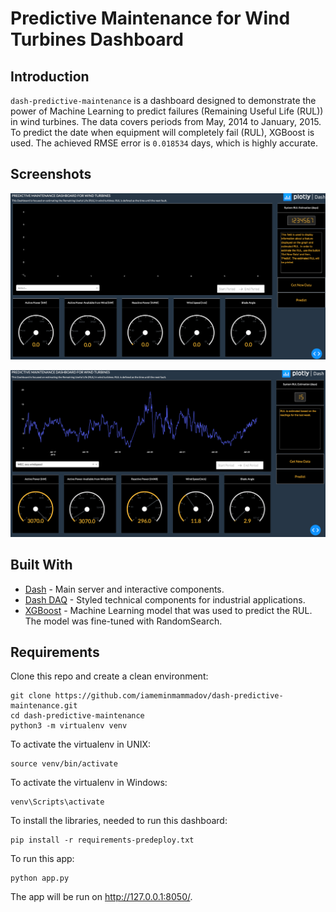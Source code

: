 # Predictive Maintenance for Wind Turbines Dashboard

## Introduction

`dash-predictive-maintenance` is a dashboard designed to demonstrate the power of Machine Learning to predict failures (Remaining Useful Life (RUL)) in wind turbines. The data covers periods from May, 2014 to January, 2015. To predict the date when equipment will completely fail (RUL), XGBoost is used. The achieved RMSE error is `0.018534` days, which is highly accurate.

## Screenshots
![initial](screenshots/screenshot1.png)

![initial](screenshots/screenshot2.png)

## Built With
* [Dash](https://dash.plot.ly/) - Main server and interactive components.
* [Dash DAQ](https://dash.plot.ly/dash-daq) - Styled technical components for industrial applications.
* [XGBoost](https://xgboost.readthedocs.io/en/latest/) - Machine Learning model that was used to predict the RUL. The model was fine-tuned with RandomSearch.


## Requirements
Clone this repo and create a clean environment:
```
git clone https://github.com/iameminmammadov/dash-predictive-maintenance.git
cd dash-predictive-maintenance
python3 -m virtualenv venv
```
To activate the virtualenv in UNIX:
```
source venv/bin/activate
```
To activate the virtualenv in Windows:
```
venv\Scripts\activate
```
To install the libraries, needed to run this dashboard:
```
pip install -r requirements-predeploy.txt
```
To run this app:
```
python app.py
```
The app will be run on  http://127.0.0.1:8050/.
